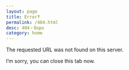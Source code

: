 ```yaml
---
layout: page
title: Error‽
permalink: /404.html
desc: 404・Oops
category: home
---
```


<p>The requested URL was not found on this server.</p>
<p>I’m sorry, you can close this tab now.</p>
